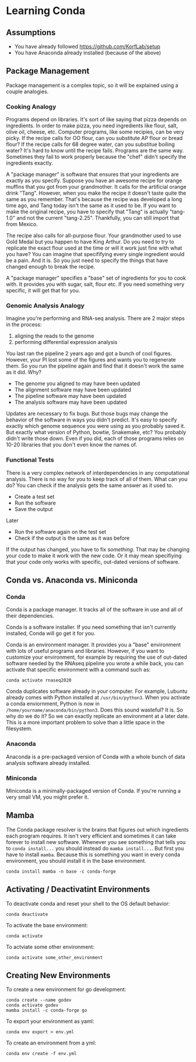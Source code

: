 Learning Conda
==============

## Assumptions ##

+ You have already followed https://github.com/KorfLab/setup
+ You have Anaconda already installed (because of the above)

## Package Management ##

Package management is a complex topic, so it will be explained using a couple
analogies.

### Cooking Analogy ###

Programs depend on libraries. It's sort of like saying that pizza depends on
ingredients. In order to make pizza, you need ingredients like flour, salt,
olive oil, cheese, etc. Computer programs, like some recipies, can be very
picky. If the recipe calls for OO flour, can you substitute AP flour or bread
flour? If the recipe calls for 68 degree water, can you substitue boiling
water? It's hard to know until the recipe fails. Programs are the same way.
Sometimes they fail to work properly because the "chef" didn't specify the
ingredients exactly.

A "package manager" is software that ensures that your ingredients are exactly
as you specify. Suppose you have an awesome recipe for orange muffins that you
got from your grandmother. It calls for the artificial orange drink "Tang".
However, when you make the recipe it doesn't taste quite the same as you
remember. That's because the recipe was developed a long time ago, and Tang
today isn't the same as it used to be. If you want to make the original recipe,
you have to specify that "Tang" is actually "tang-1.0" and not the current
"tang-2.25". Thankfully, you can still import that from Mexico.

The recipe also calls for all-purpose flour. Your grandmother used to use Gold
Medal but you happen to have King Arthur. Do you need to try to replicate the
exact flour used at the time or will it work just fine with what you have? You
can imagine that specififying every single ingredient would be a pain. And it
is. So you just need to specify the things that have changed enough to break
the recipe.

A "package manager" specifies a "base" set of ingredients for you to cook with.
It provides you with sugar, salt, flour etc. If you need something very
specific, it will get that for you.

### Genomic Analysis Analogy ###

Imagine you're performing and RNA-seq analysis. There are 2 major steps in the
process:

1. aligning the reads to the genome
2. performing differential expression analysis

You last ran the pipeline 2 years ago and got a bunch of cool figures. However,
your PI lost some of the figures and wants you to regenerate them. So you run
the pipeline again and find that it doesn't work the same as it did. Why?

+ The genome you aligned to may have been updated
+ The alignment software may have been updated
+ The pipeline software may have been updated
+ The analysis software may have been updated

Updates are necessary to fix bugs. But those bugs may change the behavior of
the software in ways you didn't predict. It's easy to specify exactly which
genome sequence you were using as you probably saved it. But exactly what
version of Python, bowtie, Snakemake, etc? You probably didn't write those
down. Even if you did, each of those programs relies on 10-20 libraries that
you don't even know the names of.

### Functional Tests ###

There is a very complex network of interdependencies in any computational
analysis. There is no way for you to keep track of all of them. What can you
do? You can check if the analysis gets the same answer as it used to.

+ Create a test set
+ Run the software
+ Save the output

Later

+ Run the software again on the test set
+ Check if the output is the same as it was before

If the output has changed, you have to fix _something_. That may be changing
your code to make it work with the new code. Or it may mean specifiying that
your code only works with specific, out-dated versions of software.

## Conda vs. Anaconda vs. Miniconda ##

### Conda ###

Conda is a package manager. It tracks all of the software in use and all of
their dependencies.

Conda is a software installer. If you need something that isn't currently
installed, Conda will go get it for you.

Conda is an environment manager. It provides you a "base" environment with lots
of useful programs and libraries. However, if you want to customize your
environment, for example by requiring the use of out-dated software needed by
the RNAseq pipeline you wrote a while back, you can activate that specific
environment with a command such as:

	conda activate rnaseq2020

Conda duplicates software already in your computer. For example, Lubuntu
already comes with Python installed at `/usr/bin/python3`. When you activate a
conda enviornment, Python is now in `/home/yourname/anaconda/bin/python3`. Does
this sound wasteful? It is. So why do we do it? So we can exactly replicate an
environment at a later date. This is a more important problem to solve than a
little space in the filesystem.

### Anaconda ###

Anaconda is a pre-packaged version of Conda with a whole bunch of data analysis
software already installed.

### Miniconda ###

Miniconda is a minimally-packaged version of Conda. If you're running a very
small VM, you might prefer it.

## Mamba ##

The Conda package resolver is the brains that figures out which ingredients
each program requires. It isn't very efficient and sometimes it can take
forever to install new software. Whenever you see something that tells you to
`conda install...` you should instead do `mamba install...`. But first you have
to install `mamba`. Because this is something you want in every conda
environment, you should install it in the base environment.

	conda install mamba -n base -c conda-forge

## Activating / Deactivatint Environments ##

To deactivate conda and reset your shell to the OS default behavior:

	conda deactivate

To activate the base environment:

	conda activate

To actviate some other environment:

	conda activate some_other_environment

## Creating New Environments ##

To create a new environment for go development:

	conda create --name godev
	conda activate godev
	mamba install -c conda-forge go

To export your environment as yaml:

	conda env export > env.yml

To create an environment from a yml:

	conda env create -f env.yml

